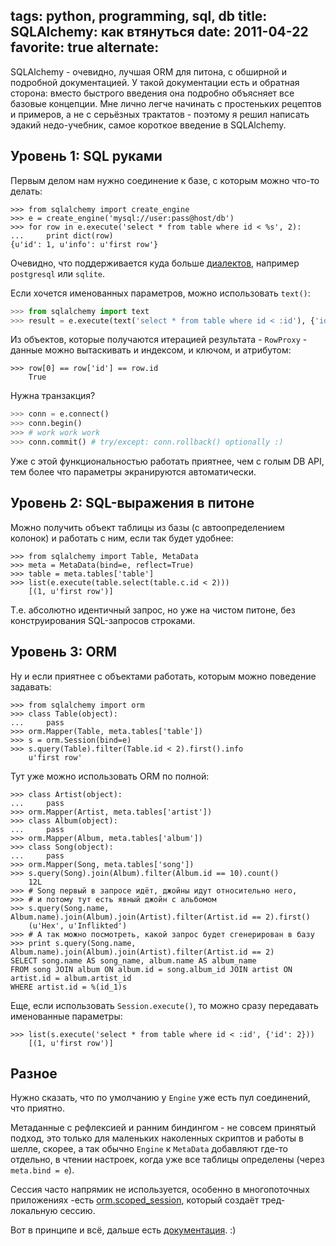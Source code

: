 tags: python, programming, sql, db
title:  SQLAlchemy: как втянуться
date: 2011-04-22
favorite: true
alternate: <link rel="alternate" hreflang="en" href="../basic-sqlalchemy-en/" />
----

SQLAlchemy - очевидно, лучшая ORM для питона, с обширной и подробной
документацией. У такой документации есть и обратная сторона: вместо быстрого
введения она подробно объясняет все базовые концепции. Мне лично легче начинать
с простеньких рецептов и примеров, а не с серьёзных трактатов - поэтому я решил
написать эдакий недо-учебник, самое короткое введение в SQLAlchemy.

Уровень 1: SQL руками
---------------------

Первым делом нам нужно соединение к базе, с которым можно что-то делать:

    >>> from sqlalchemy import create_engine
    >>> e = create_engine('mysql://user:pass@host/db')
    >>> for row in e.execute('select * from table where id < %s', 2):
    ...     print dict(row)
    {u'id': 1, u'info': u'first row'}

Очевидно, что поддерживается куда больше
[диалектов](https://docs.sqlalchemy.org/en/13/dialects/index.html), например
`postgresql` или `sqlite`.

Если хочется именованных параметров, можно использовать `text()`:

```python
>>> from sqlalchemy import text
>>> result = e.execute(text('select * from table where id < :id'), {'id': 2})
```

Из объектов, которые получаются итерацией результата - `RowProxy` -
данные можно вытаскивать и индексом, и ключом, и атрибутом:

    >>> row[0] == row['id'] == row.id
        True

Нужна транзакция?

```python
>>> conn = e.connect()
>>> conn.begin()
>>> # work work work
>>> conn.commit() # try/except: conn.rollback() optionally :)
```

Уже с этой функциональностью работать приятнее, чем с голым DB API, тем более
что параметры экранируются автоматически.

Уровень 2: SQL-выражения в питоне
---------------------------------

Можно получить объект таблицы из базы (с автоопределением колонок) и
работать с ним, если так будет удобнее:

    >>> from sqlalchemy import Table, MetaData
    >>> meta = MetaData(bind=e, reflect=True)
    >>> table = meta.tables['table']
    >>> list(e.execute(table.select(table.c.id < 2)))
        [(1, u'first row')]

Т.е. абсолютно идентичный запрос, но уже на чистом питоне, без конструирования
SQL-запросов строками.

Уровень 3: ORM
--------------

Ну и если приятнее с объектами работать, которым можно поведение
задавать:

    >>> from sqlalchemy import orm
    >>> class Table(object):
    ...     pass
    >>> orm.Mapper(Table, meta.tables['table'])
    >>> s = orm.Session(bind=e)
    >>> s.query(Table).filter(Table.id < 2).first().info
        u'first row'

Тут уже можно использовать ORM по полной:

    >>> class Artist(object):
    ...     pass
    >>> orm.Mapper(Artist, meta.tables['artist'])
    >>> class Album(object):
    ...     pass
    >>> orm.Mapper(Album, meta.tables['album'])
    >>> class Song(object):
    ...     pass
    >>> orm.Mapper(Song, meta.tables['song'])
    >>> s.query(Song).join(Album).filter(Album.id == 10).count()
        12L
    >>> # Song первый в запросе идëт, джойны идут относительно него,
    >>> # и потому тут есть явный джойн с альбомом
    >>> s.query(Song.name, Album.name).join(Album).join(Artist).filter(Artist.id == 2).first()
        (u'Hex', u'Inflikted')
    >>> # А так можно посмотреть, какой запрос будет сгенерирован в базу
    >>> print s.query(Song.name, Album.name).join(Album).join(Artist).filter(Artist.id == 2)
    SELECT song.name AS song_name, album.name AS album_name
    FROM song JOIN album ON album.id = song.album_id JOIN artist ON artist.id = album.artist_id
    WHERE artist.id = %(id_1)s

Еще, если использовать `Session.execute()`, то можно сразу передавать
именованные параметры:

    >>> list(s.execute('select * from table where id < :id', {'id': 2}))
        [(1, u'first row')]

Разное
------

Нужно сказать, что по умолчанию у `Engine` уже есть пул соединений, что
приятно.

Метаданные с рефлексией и ранним биндингом - не совсем принятый подход,
это только для маленьких наколенных скриптов и работы в шелле, скорее, а
так обычно `Engine` к `MetaData` добавляют где-то отдельно, в чтении
настроек, когда уже все таблицы определены (через `meta.bind = e`).

Сессия часто напрямик не используется, особенно в многопоточных
приложениях -есть [orm.scoped_session][1], который создаëт
тред-локальную сессию.

Вот в принципе и всë, дальше есть
[документация](http://www.sqlalchemy.org/docs/). :)

[1]: http://www.sqlalchemy.org/docs/orm/session.html?highlight=scoped_session#sqlalchemy.orm.scoped_session
